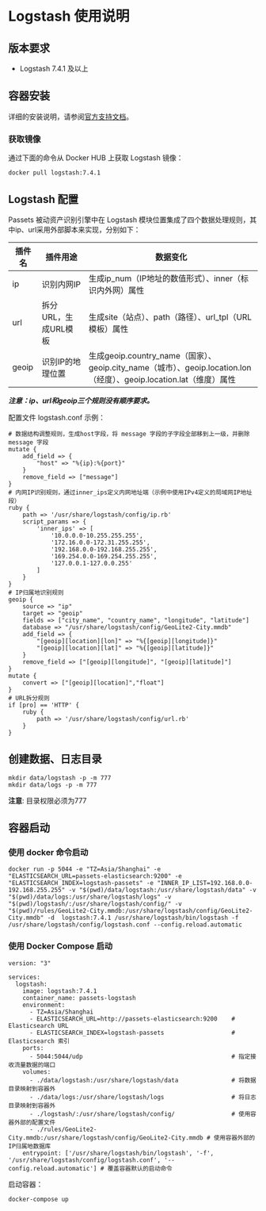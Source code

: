 # Logstash 使用说明

## 版本要求

- Logstash 7.4.1 及以上

## 容器安装

详细的安装说明，请参阅[官方支持文档](https://github.com/docker-library/docs/tree/master/logstash/)。

### 获取镜像

通过下面的命令从 Docker HUB 上获取 Logstash 镜像：

```
docker pull logstash:7.4.1
```

## Logstash 配置

Passets 被动资产识别引擎中在 Logstash 模块位置集成了四个数据处理规则，其中ip、url采用外部脚本来实现，分别如下：

| 插件名 | 插件用途 | 数据变化 |
|--------|----------|----------|
| ip     | 识别内网IP   | 生成ip_num（IP地址的数值形式）、inner（标识内外网）属性
| url    | 拆分URL，生成URL模板 | 生成site（站点）、path（路径）、url_tpl（URL模板）属性
| geoip  | 识别IP的地理位置     | 生成geoip.country_name（国家）、geoip.city_name（城市）、geoip.location.lon（经度）、geoip.location.lat（维度）属性

***注意：ip、url和geoip三个规则没有顺序要求。***

配置文件 logstash.conf 示例：

```
# 数据结构调整规则，生成host字段，将 message 字段的子字段全部移到上一级，并删除 message 字段
mutate {
    add_field => {
        "host" => "%{ip}:%{port}"
    }
    remove_field => ["message"]
}
# 内网IP识别规则，通过inner_ips定义内网地址端（示例中使用IPv4定义的局域网IP地址段）
ruby {
    path => '/usr/share/logstash/config/ip.rb'
    script_params => {
        'inner_ips' => [
            '10.0.0.0-10.255.255.255',
            '172.16.0.0-172.31.255.255',
            '192.168.0.0-192.168.255.255',
            '169.254.0.0-169.254.255.255',
            '127.0.0.1-127.0.0.255'
        ]
    }
}
# IP归属地识别规则
geoip {
    source => "ip"
    target => "geoip"
    fields => ["city_name", "country_name", "longitude", "latitude"]
    database => "/usr/share/logstash/config/GeoLite2-City.mmdb"
    add_field => {
        "[geoip][location][lon]" => "%{[geoip][longitude]}"
        "[geoip][location][lat]" => "%{[geoip][latitude]}"
    }
    remove_field => ["[geoip][longitude]", "[geoip][latitude]"]
}
mutate {
    convert => ["[geoip][location]","float"]
}
# URL拆分规则
if [pro] == 'HTTP' {
    ruby {
        path => '/usr/share/logstash/config/url.rb'
    }
}
```

## 创建数据、日志目录

```
mkdir data/logstash -p -m 777
mkdir data/logs -p -m 777
```

**注意**: 目录权限必须为777


## 容器启动

### 使用 docker 命令启动

```
docker run -p 5044 -e "TZ=Asia/Shanghai" -e "ELASTICSEARCH_URL=passets-elasticsearch:9200" -e "ELASTICSEARCH_INDEX=logstash-passets" -e "INNER_IP_LIST=192.168.0.0-192.168.255.255" -v "$(pwd)/data/logstash:/usr/share/logstash/data" -v "$(pwd)/data/logs:/usr/share/logstash/logs" -v "$(pwd)/logstash/:/usr/share/logstash/config/" -v "$(pwd)/rules/GeoLite2-City.mmdb:/usr/share/logstash/config/GeoLite2-City.mmdb" -d  logstash:7.4.1 /usr/share/logstash/bin/logstash -f /usr/share/logstash/config/logstash.conf --config.reload.automatic
```

### 使用 Docker Compose 启动

```
version: "3"

services:
  logstash:
    image: logstash:7.4.1
    container_name: passets-logstash
    environment:
      - TZ=Asia/Shanghai
      - ELASTICSEARCH_URL=http://passets-elasticsearch:9200    # Elasticsearch URL
      - ELASTICSEARCH_INDEX=logstash-passets                   # Elasticsearch 索引
    ports:
      - 5044:5044/udp                                          # 指定接收流量数据的端口
    volumes:
      - ./data/logstash:/usr/share/logstash/data               # 将数据目录映射到容器外
      - ./data/logs:/usr/share/logstash/logs                   # 将日志目录映射到容器外
      - ./logstash/:/usr/share/logstash/config/                # 使用容器外部的配置文件
      - ./rules/GeoLite2-City.mmdb:/usr/share/logstash/config/GeoLite2-City.mmdb # 使用容器外部的IP归属地数据库
    entrypoint: ['/usr/share/logstash/bin/logstash', '-f', '/usr/share/logstash/config/logstash.conf', '--config.reload.automatic'] # 覆盖容器默认的启动命令
```

启动容器：

```
docker-compose up
```
